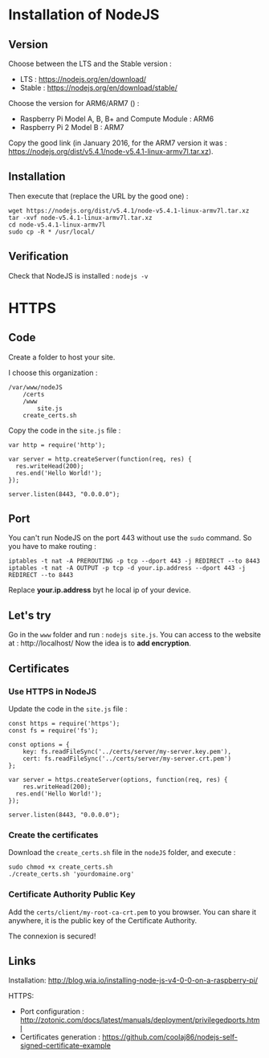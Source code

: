Installation of NodeJS
======================

Version
-------

Choose between the LTS and the Stable version :
* LTS : https://nodejs.org/en/download/
* Stable : https://nodejs.org/en/download/stable/

Choose the version for ARM6/ARM7 () :
* Raspberry Pi Model A, B, B+ and Compute Module : ARM6
* Raspberry Pi 2 Model B : ARM7

Copy the good link (in January 2016, for the ARM7 version it was : https://nodejs.org/dist/v5.4.1/node-v5.4.1-linux-armv7l.tar.xz).

Installation
------------

Then execute that (replace the URL by the good one) :

    wget https://nodejs.org/dist/v5.4.1/node-v5.4.1-linux-armv7l.tar.xz
    tar -xvf node-v5.4.1-linux-armv7l.tar.xz
    cd node-v5.4.1-linux-armv7l
    sudo cp -R * /usr/local/

Verification
------------

Check that NodeJS is installed : `nodejs -v`

HTTPS
=====

Code
----

Create a folder to host your site.

I choose this organization :

    /var/www/nodeJS
        /certs
        /www
            site.js
        create_certs.sh

Copy the code in the `site.js` file :

    var http = require('http');
    
    var server = http.createServer(function(req, res) {
      res.writeHead(200);
      res.end('Hello World!');
    });
    
    server.listen(8443, "0.0.0.0");

Port
----

You can't run NodeJS on the port 443 without use the `sudo` command. So you have to make routing :

    iptables -t nat -A PREROUTING -p tcp --dport 443 -j REDIRECT --to 8443
    iptables -t nat -A OUTPUT -p tcp -d your.ip.address --dport 443 -j REDIRECT --to 8443

Replace **your.ip.address** byt he local ip of your device.

Let's try
---------

Go in the `www` folder and run : `nodejs site.js`. You can access to the website at : http://localhost/
Now the idea is to **add encryption**.

Certificates
------------

### Use HTTPS in NodeJS

Update the code in the `site.js` file :

    const https = require('https');
    const fs = require('fs');
    
    const options = {
        key: fs.readFileSync('../certs/server/my-server.key.pem'),
        cert: fs.readFileSync('../certs/server/my-server.crt.pem')
    };
    
    var server = https.createServer(options, function(req, res) {
        res.writeHead(200);
      res.end('Hello World!');
    });
    
    server.listen(8443, "0.0.0.0");

### Create the certificates

Download the `create_certs.sh` file in the `nodeJS` folder, and execute :

    sudo chmod +x create_certs.sh
    ./create_certs.sh 'yourdomaine.org'

### Certificate Authority Public Key

Add the `certs/client/my-root-ca-crt.pem` to you browser. You can share it anywhere, it is the public key of the Certificate Authority.

The connexion is secured!

Links
-----

Installation: http://blog.wia.io/installing-node-js-v4-0-0-on-a-raspberry-pi/

HTTPS:
* Port configuration : http://zotonic.com/docs/latest/manuals/deployment/privilegedports.html
* Certificates generation : https://github.com/coolaj86/nodejs-self-signed-certificate-example
